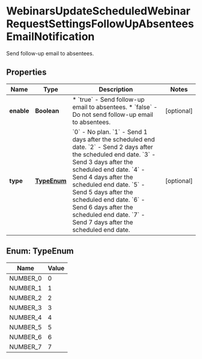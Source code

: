 

# WebinarsUpdateScheduledWebinarRequestSettingsFollowUpAbsenteesEmailNotification

Send follow-up email to absentees.

## Properties

| Name | Type | Description | Notes |
|------------ | ------------- | ------------- | -------------|
|**enable** | **Boolean** | * &#x60;true&#x60; - Send follow-up email to absentees.  * &#x60;false&#x60; - Do not send follow-up email to absentees. |  [optional] |
|**type** | [**TypeEnum**](#TypeEnum) | &#x60;0&#x60; - No plan.    &#x60;1&#x60; - Send 1 days after the scheduled end date.    &#x60;2&#x60; - Send 2 days after the scheduled end date.    &#x60;3&#x60; - Send 3 days after the scheduled end date.    &#x60;4&#x60; - Send 4 days after the scheduled end date.    &#x60;5&#x60; - Send 5 days after the scheduled end date.    &#x60;6&#x60; - Send 6 days after the scheduled end date.    &#x60;7&#x60; - Send 7 days after the scheduled end date. |  [optional] |



## Enum: TypeEnum

| Name | Value |
|---- | -----|
| NUMBER_0 | 0 |
| NUMBER_1 | 1 |
| NUMBER_2 | 2 |
| NUMBER_3 | 3 |
| NUMBER_4 | 4 |
| NUMBER_5 | 5 |
| NUMBER_6 | 6 |
| NUMBER_7 | 7 |



